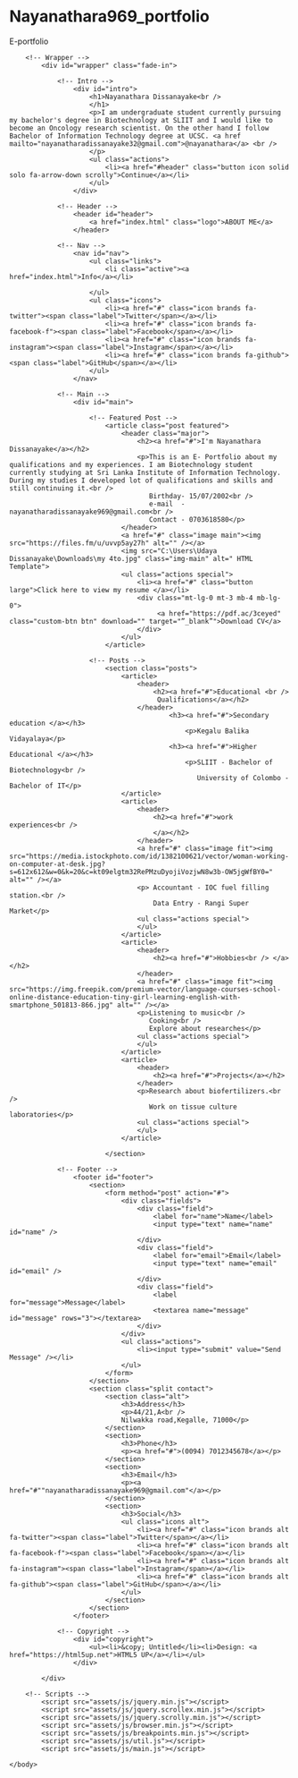 # Nayanathara969_portfolio
E-portfolio 
<!DOCTYPE HTML>
<!--
	Massively by HTML5 UP
	html5up.net | @ajlkn
	Free for personal and commercial use under the CCA 3.0 license (html5up.net/license)
-->
<html>
	<head>
		<title>My Portfolio</title>
		<meta charset="utf-8" />
		<meta name="viewport" content="width=device-width, initial-scale=1, user-scalable=no" />
		<link rel="stylesheet" href="assets/css/main.css" />
		<noscript><link rel="stylesheet" href="assets/css/noscript.css" /></noscript>
	</head>
	<body class="is-preload">

		<!-- Wrapper -->
			<div id="wrapper" class="fade-in">

				<!-- Intro -->
					<div id="intro">
						<h1>Nayanathara Dissanayake<br />
					    </h1>
						<p>I am undergraduate student currently pursuing my bachelor's degree in Biotechnology at SLIIT and I would like to become an Oncology research scientist. On the other hand I follow Bachelor of Information Technology degree at UCSC. <a href mailto="nayanatharadissanayake32@gmail.com">@nayanathara</a> <br />
						</p>
						<ul class="actions">
							<li><a href="#header" class="button icon solid solo fa-arrow-down scrolly">Continue</a></li>
						</ul>
					</div>

				<!-- Header -->
					<header id="header">
						<a href="index.html" class="logo">ABOUT ME</a>
					</header>

				<!-- Nav -->
					<nav id="nav">
						<ul class="links">
							<li class="active"><a href="index.html">Info</a></li>
							
						</ul>
						<ul class="icons">
							<li><a href="#" class="icon brands fa-twitter"><span class="label">Twitter</span></a></li>
							<li><a href="#" class="icon brands fa-facebook-f"><span class="label">Facebook</span></a></li>
							<li><a href="#" class="icon brands fa-instagram"><span class="label">Instagram</span></a></li>
							<li><a href="#" class="icon brands fa-github"><span class="label">GitHub</span></a></li>
						</ul>
					</nav>

				<!-- Main -->
					<div id="main">

						<!-- Featured Post -->
							<article class="post featured">
								<header class="major">
									<h2><a href="#">I'm Nayanathara Dissanayake</a></h2>
									<p>This is an E- Portfolio about my qualifications and my experiences. I am Biotechnology student currently studying at Sri Lanka Institute of Information Technology. During my studies I developed lot of qualifications and skills and still continuing it.<br />
									   Birthday- 15/07/2002<br />
									   e-mail  - nayanatharadissanayake969@gmail.com<br />
									   Contact - 0703618580</p>
								</header>
								<a href="#" class="image main"><img src="https://files.fm/u/uvvp5ay27h" alt="" /></a>
								<img src="C:\Users\Udaya Dissanayake\Downloads\my 4to.jpg" class="img-main" alt=" HTML Template">
								<ul class="actions special">    
									<li><a href="#" class="button large">Click here to view my resume </a></li>
									<div class="mt-lg-0 mt-3 mb-4 mb-lg-0">
									     <a href="https://pdf.ac/3ceyed" class="custom-btn btn" download="" target="”_blank”">Download CV</a>
								    </div>
								</ul>
							</article>

						<!-- Posts -->
							<section class="posts">
								<article>
									<header>
										<h2><a href="#">Educational <br />
										 Qualifications</a></h2>
									</header>
									        <h3><a href="#">Secondary education </a></h3>      
									            <p>Kegalu Balika Vidayalaya</p>
											<h3><a href="#">Higher Educational </a></h3>      
									            <p>SLIIT - Bachelor of Biotechnology<br />
												   University of Colombo - Bachelor of IT</p>
								</article>
								<article>
									<header>
										<h2><a href="#">work experiences<br />
										</a></h2>
									</header>
									<a href="#" class="image fit"><img src="https://media.istockphoto.com/id/1382100621/vector/woman-working-on-computer-at-desk.jpg?s=612x612&w=0&k=20&c=kt09elgtm32RePMzuDyojiVozjwN8w3b-OW5jgWfBY0=" alt="" /></a>
									<p> Accountant - IOC fuel filling station.<br />
									    Data Entry - Rangi Super Market</p>
									<ul class="actions special">
									</ul>
								</article>
								<article>
									<header>
										<h2><a href="#">Hobbies<br /> </a></h2>
									</header>
									<a href="#" class="image fit"><img src="https://img.freepik.com/premium-vector/language-courses-school-online-distance-education-tiny-girl-learning-english-with-smartphone_501813-866.jpg" alt="" /></a>
									<p>Listening to music<br />
									   Cooking<br />
									   Explore about researches</p>
									<ul class="actions special">
									</ul>
								</article>
								<article>
									<header>
										<h2><a href="#">Projects</a></h2>
									</header>
									<p>Research about biofertilizers.<br />
									   Work on tissue culture laboratories</p>
									<ul class="actions special">
									</ul>
								</article>
								
						    </section>

				<!-- Footer -->
					<footer id="footer">
						<section>
							<form method="post" action="#">
								<div class="fields">
									<div class="field">
										<label for="name">Name</label>
										<input type="text" name="name" id="name" />
									</div>
									<div class="field">
										<label for="email">Email</label>
										<input type="text" name="email" id="email" />
									</div>
									<div class="field">
										<label for="message">Message</label>
										<textarea name="message" id="message" rows="3"></textarea>
									</div>
								</div>
								<ul class="actions">
									<li><input type="submit" value="Send Message" /></li>
								</ul>
							</form>
						</section>
						<section class="split contact">
							<section class="alt">
								<h3>Address</h3>
								<p>44/21,A<br />
								Nilwakka road,Kegalle, 71000</p>
							</section>
							<section>
								<h3>Phone</h3>
								<p><a href="#">(0094) 7012345678</a></p>
							</section>
							<section>
								<h3>Email</h3>
								<p><a href="#""nayanatharadissanayake969@gmail.com"</a></p>
							</section>
							<section>
								<h3>Social</h3>
								<ul class="icons alt">
									<li><a href="#" class="icon brands alt fa-twitter"><span class="label">Twitter</span></a></li>
									<li><a href="#" class="icon brands alt fa-facebook-f"><span class="label">Facebook</span></a></li>
									<li><a href="#" class="icon brands alt fa-instagram"><span class="label">Instagram</span></a></li>
									<li><a href="#" class="icon brands alt fa-github"><span class="label">GitHub</span></a></li>
								</ul>
							</section>
						</section>
					</footer>

				<!-- Copyright -->
					<div id="copyright">
						<ul><li>&copy; Untitled</li><li>Design: <a href="https://html5up.net">HTML5 UP</a></li></ul>
					</div>

			</div>

		<!-- Scripts -->
			<script src="assets/js/jquery.min.js"></script>
			<script src="assets/js/jquery.scrollex.min.js"></script>
			<script src="assets/js/jquery.scrolly.min.js"></script>
			<script src="assets/js/browser.min.js"></script>
			<script src="assets/js/breakpoints.min.js"></script>
			<script src="assets/js/util.js"></script>
			<script src="assets/js/main.js"></script>

	</body>
</html>
